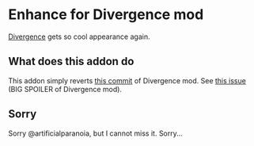 # Enhance for Divergence mod

[Divergence](https://outerwildsmods.com/mods/divergence/) gets so cool appearance again.

## What does this addon do

This addon simply reverts [this commit](https://github.com/artificialparanoia/Divergence/commit/50b524cdb07326fcb7ac9595551a217ae20f441b) of Divergence mod.
See [this issue](https://github.com/artificialparanoia/Divergence/issues/6) (BIG SPOILER of Divergence mod).

## Sorry

Sorry @artificialparanoia, but I cannot miss it. Sorry...
